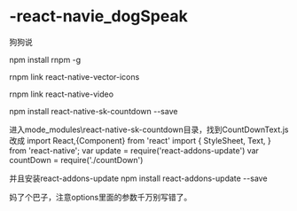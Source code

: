 # -react-navie_dogSpeak
狗狗说

npm install rnpm -g

rnpm link react-native-vector-icons


rnpm link react-native-video



npm install react-native-sk-countdown --save

进入mode_modules\react-native-sk-countdown目录，找到CountDownText.js
改成
import React,{Component} from 'react'
import {
    StyleSheet,
    Text,
} from 'react-native';
var update = require('react-addons-update')
var countDown = require('./countDown')

并且安装react-addons-update
npm install react-addons-update --save


妈了个巴子，注意options里面的参数千万别写错了。